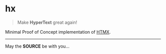 hx
==

> Make **HyperText** great again!

Minimal Proof of Concept implementation of [HTMX](https://htmx.org/).

---
May the **SOURCE** be with you...
